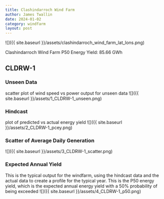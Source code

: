 ```yaml
---
title: Clashindarroch Wind Farm
author: James Twallin
date: 2024-01-02
category: windfarm
layout: post
---
```

![]({{ site.baseurl }}/assets/clashindarroch_wind_farm_lat_lons.png)

Clashindarroch Wind Farm P50 Energy Yield: 85.66 GWh

CLDRW-1
-------------
### Unseen Data 
scatter plot of wind speed vs power output for unseen data
![]({{ site.baseurl }}/assets/1_CLDRW-1_unseen.png)
### Hindcast 
plot of predicted vs actual energy yield
![]({{ site.baseurl }}/assets/2_CLDRW-1_pcey.png)
### Scatter of Average Daily Generation 

![]({{ site.baseurl }}/assets/3_CLDRW-1_scatter.png)
### Expected Annual Yield 
This is the typical output for the windfarm, using the hindcast data and the actual data to create a profile for the typical year. This is the P50 energy yield, which is the expected annual energy yield with a 50% probability of being exceeded
![]({{ site.baseurl }}/assets/4_CLDRW-1_p50.png)


